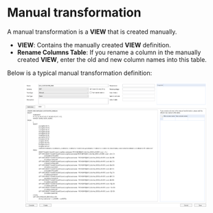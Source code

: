 # Manual transformation

A manual transformation is a **VIEW** that is created manually.

* **VIEW**: Contains the manually created **VIEW** definition.
* **Rename Columns Table**: If you rename a column in the manually created **VIEW**, enter the old and new column names into this table.

Below is a typical manual transformation definition:

<figure><img src="../../.gitbook/assets/image (12).png" alt=""><figcaption></figcaption></figure>
